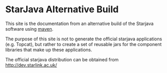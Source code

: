 StarJava Alternative Build
==========

This site is the documentation from an alternative build of the Starjava software
using [maven](http://maven.apache.org/).

The purpose of this site is not to generate the official starjava applications 
(e.g. Topcat), 
but rather to create a set of reusable jars for the component libraries that make
up these applications.

The official starjava distribution can be obtained from http://dev.starlink.ac.uk/

